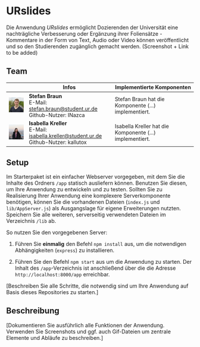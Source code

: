 # URslides

Die Anwendung *URslides* ermöglicht Dozierenden der Universität eine nachträgliche Verbesserung oder Ergänzung ihrer Foliensätze - Kommentare in der Form von Text, Audio oder Video können veröffentlicht und so den Studierenden zugänglich gemacht werden. 
(Screenshot + Link to be added)

## Team

| | Infos | Implementierte Komponenten
|-|-|-|
<img alt="Portrait von Stefan Braun" src="docs/img/stefan-braun.jpg" width="100" /> | **Stefan Braun**<br />E-Mail: stefan.braun@student.ur.de<br />Github-Nutzer: INazca | Stefan Braun hat die Komponente (...) implementiert. |
<img alt="Portrait von Isabella Kreller" src="docs/img/isabella-kreller.jpg" width="100" /> | **Isabella Kreller**<br />E-Mail: isabella.kreller@student.ur.de<br />Github-Nutzer: kallutox | Isabella Kreller hat die Komponente (...) implementiert. |


## Setup

Im Starterpaket ist ein einfacher Webserver vorgegeben, mit dem Sie die Inhalte des Ordners `/app` statisch ausliefern können. Benutzen Sie diesen, um Ihre Anwendung zu entwickeln und zu testen. Sollten Sie zu Realisierung Ihrer Anwendung eine komplexere Serverkomponente benötigen, können Sie die vorhandenen Dateien (`index.js` und `lib/AppServer.js`) als Ausgangslage für eigene Erweiterungen nutzten. Speichern Sie alle weiteren, serverseitig verwendeten Dateien im Verzeichnis `/lib` ab.

So nutzen Sie den vorgegebenen Server:

1. Führen Sie **einmalig** den Befehl `npm install` aus, um die notwendigen Abhängigkeiten (`express`) zu installieren.

2. Führen Sie den Befehl `npm start` aus um die Anwendung zu starten. Der Inhalt des `/app`-Verzeichnis ist anschließend über die die Adresse `http://localhost:8000/app` erreichbar.

[Beschreiben Sie alle Schritte, die notwendig sind um Ihre Anwendung auf Basis dieses Repositories zu starten.]

## Beschreibung

[Dokumentieren Sie ausführlich alle Funktionen der Anwendung. Verwenden Sie Screenshots und ggf. auch Gif-Dateien um zentrale Elemente und Abläufe zu beschreiben.]
